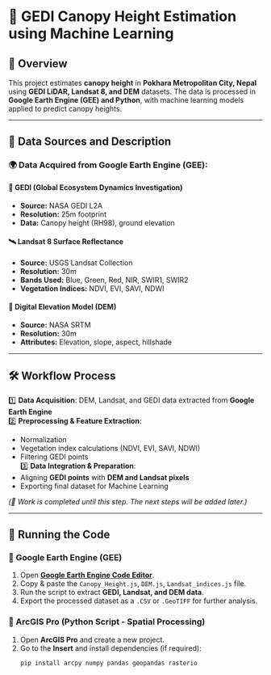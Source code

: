 # 🌳 GEDI Canopy Height Estimation using Machine Learning  

## 📌 Overview  
This project estimates **canopy height** in **Pokhara Metropolitan City, Nepal** using **GEDI LiDAR, Landsat 8, and DEM** datasets. The data is processed in **Google Earth Engine (GEE) and Python**, with machine learning models applied to predict canopy heights.  

---

## 📂 Data Sources and Description  

### **🌍 Data Acquired from Google Earth Engine (GEE):**  
#### **📡 GEDI (Global Ecosystem Dynamics Investigation)**  
- **Source:** NASA GEDI L2A  
- **Resolution:** 25m footprint  
- **Data:** Canopy height (RH98), ground elevation  

#### **🛰️ Landsat 8 Surface Reflectance**  
- **Source:** USGS Landsat Collection  
- **Resolution:** 30m  
- **Bands Used:** Blue, Green, Red, NIR, SWIR1, SWIR2  
- **Vegetation Indices:** NDVI, EVI, SAVI, NDWI  

#### **🌄 Digital Elevation Model (DEM)**  
- **Source:** NASA SRTM  
- **Resolution:** 30m  
- **Attributes:** Elevation, slope, aspect, hillshade  

---

## 🛠 Workflow Process  

1️⃣ **Data Acquisition**: DEM, Landsat, and GEDI data extracted from **Google Earth Engine**  
2️⃣ **Preprocessing & Feature Extraction**:  
   - Normalization  
   - Vegetation index calculations (NDVI, EVI, SAVI, NDWI)  
   - Filtering GEDI points  
3️⃣ **Data Integration & Preparation**:  
   - Aligning **GEDI points** with **DEM and Landsat pixels**  
   - Exporting final dataset for Machine Learning  

*(🚧 Work is completed until this step. The next steps will be added later.)*  

---

## 📜 Running the Code  

### **🔹 Google Earth Engine (GEE)**  
1. Open **[Google Earth Engine Code Editor](https://code.earthengine.google.com/)**.  
2. Copy & paste the `Canopy_Height.js`, `DEM.js`, `Landsat_indices.js` file.  
3. Run the script to extract **GEDI, Landsat, and DEM data**.  
4. Export the processed dataset as a `.CSV` or `.GeoTIFF` for further analysis.  

### **🔹 ArcGIS Pro (Python Script - Spatial Processing)**  
1. Open **ArcGIS Pro** and create a new project.  
2. Go to the **Insert** and install dependencies (if required):  
   ```python
   pip install arcpy numpy pandas geopandas rasterio
